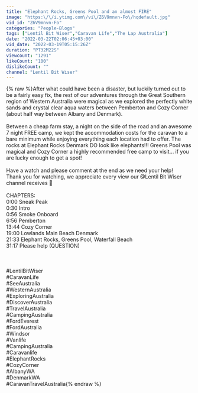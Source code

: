 ```yaml
---
title: "Elephant Rocks, Greens Pool and an almost FIRE"
image: "https:\/\/i.ytimg.com\/vi\/Z6V9mnvn-Fo\/hqdefault.jpg"
vid_id: "Z6V9mnvn-Fo"
categories: "People-Blogs"
tags: ["Lentil Bit Wiser","Caravan Life","The Lap Australia"]
date: "2022-03-22T02:06:45+03:00"
vid_date: "2022-03-19T05:15:26Z"
duration: "PT32M22S"
viewcount: "1291"
likeCount: "100"
dislikeCount: ""
channel: "Lentil Bit Wiser"
---
```

{% raw %}After what could have been a disaster, but luckily turned out to be a fairly easy fix, the rest of our adventures through the Great Southern region of Western Australia were magical as we explored the perfectly white sands and crystal clear aqua waters between Pemberton and Cozy Corner (about half way between Albany and Denmark).<br /><br />Between a cheap farm stay, a night on the side of the road and an awesome 7 night FREE camp, we kept the accommodation costs for the caravan to a bare minimum while enjoying everything each location had to offer. The rocks at Elephant Rocks Denmark DO look like elephants!!! Greens Pool was magical and Cozy Corner a highly recommended free camp to visit... if you are lucky enough to get a spot!<br /><br />Have a watch and please comment at the end as we need your help! <br />Thank you for watching, we appreciate every view our @Lentil Bit Wiser channel receives 🙌<br /><br />CHAPTERS:<br />0:00  Sneak Peak<br />0:30 Intro<br />0:56 Smoke Onboard<br />6:56 Pemberton <br />13:44 Cozy Corner <br />19:00 Lowlands Main Beach Denmark<br />21:33 Elephant Rocks, Greens Pool, Waterfall Beach<br />31:17 Please help (QUESTION)<br /><br /><br /><br />#LentilBitWiser<br />#CaravanLife<br />#SeeAustralia<br />#WesternAustralia<br />#ExploringAustralia<br />#DiscoverAustralia<br />#TravelAustralia<br />#CampingAustralia<br />#FordEverest<br />#FordAustralia<br />#Windsor<br />#Vanlife<br />#CampingAustralia<br />#Caravanlife<br />#ElephantRocks<br />#CozyCorner<br />#AlbanyWA<br />#DenmarkWA<br />#CaravanTravelAustralia{% endraw %}

